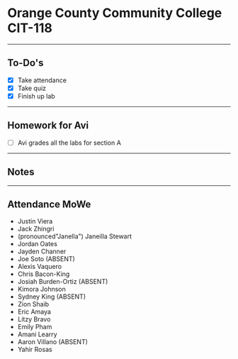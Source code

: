 # Orange County Community College CIT-118

---

## To-Do's

- [x] Take attendance
- [x] Take quiz
- [x] Finish up lab

---

## Homework for Avi

- [ ] Avi grades all the labs for section A

---

## Notes

---

## Attendance MoWe

- Justin Viera
- Jack Zhingri
- (pronounced"Janella") Janeilla Stewart
- Jordan Oates
- Jayden Channer
- Joe Soto (ABSENT)
- Alexis Vaquero
- Chris Bacon-King
- Josiah Burden-Ortiz (ABSENT)
- Kimora Johnson
- Sydney King (ABSENT)
- Zion Shaib
- Eric Amaya
- Litzy Bravo
- Emily Pham
- Amani Learry
- Aaron Villano (ABSENT)
- Yahir Rosas